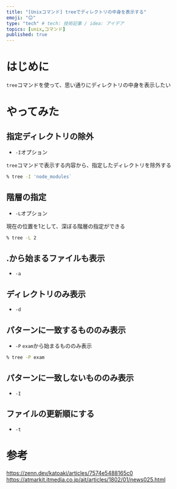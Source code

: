 ```yaml
---
title: "[Unixコマンド] treeでディレクトリの中身を表示する"
emoji: "😊"
type: "tech" # tech: 技術記事 / idea: アイデア
topics: [unix,コマンド]
published: true
---
```

# はじめに
`tree`コマンドを使って、思い通りにディレクトリの中身を表示したい

# やってみた
## 指定ディレクトリの除外
* `-I`オプション

`tree`コマンドで表示する内容から、指定したディレクトリを除外する
```bash
% tree -I 'node_modules`
```

## 階層の指定
* `-L`オプション

現在の位置を1として、深ぼる階層の指定ができる

``` zsh
% tree -L 2
```
## .から始まるファイルも表示
* `-a`
## ディレクトリのみ表示
* `-d`
## パターンに一致するもののみ表示
* `-P`
`exam`から始まるもののみ表示
```bash
% tree -P exam
```
## パターンに一致しないもののみ表示
* `-I`
## ファイルの更新順にする
* `-t`
# 参考
https://zenn.dev/katoaki/articles/7574e5488165c0
https://atmarkit.itmedia.co.jp/ait/articles/1802/01/news025.html
